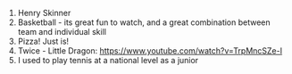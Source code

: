    1. Henry Skinner
   2. Basketball - its great fun to watch, and a great combination between team and individual skill
   3. Pizza! Just is!
   4. Twice - Little Dragon: https://www.youtube.com/watch?v=TrpMncSZe-I
   5. I used to play tennis at a national level as a junior